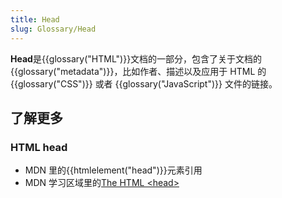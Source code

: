 ```yaml
---
title: Head
slug: Glossary/Head
---
```


**Head**是{{glossary("HTML")}}文档的一部分，包含了关于文档的{{glossary("metadata")}}，比如作者、描述以及应用于 HTML 的{{glossary("CSS")}} 或者 {{glossary("JavaScript")}} 文件的链接。

## 了解更多

### HTML head

- MDN 里的{{htmlelement("head")}}元素引用
- MDN 学习区域里的[The HTML \<head>](/zh-CN/docs/Learn/HTML/Introduction_to_HTML/The_head_metadata_in_HTML)

